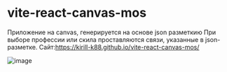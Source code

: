 # vite-react-canvas-mos

Приложение на canvas, генерируется на основе json разметкию 
При выборе профессии или скила проставляются связи, указанные в json-разметке.
Сайт:https://kirill-k88.github.io/vite-react-canvas-mos/

![image](https://github.com/kirill-k88/vite-react-canvas-mos/assets/100775872/2111e5ee-57bf-48b9-b30e-bef69c47310a)
